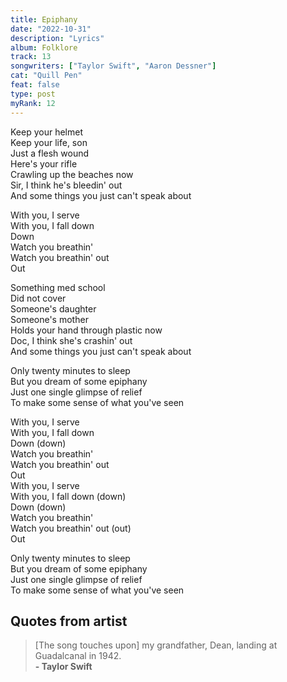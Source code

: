 ```yaml
---
title: Epiphany
date: "2022-10-31"
description: "Lyrics"
album: Folklore
track: 13
songwriters: ["Taylor Swift", "Aaron Dessner"]
cat: "Quill Pen"
feat: false
type: post
myRank: 12
---
```


<p className="verse-one">
Keep your helmet <br />
Keep your life, son <br />
Just a flesh wound <br />
Here's your rifle <br />
Crawling up the beaches now <br />
Sir, I think he's bleedin' out <br />
And some things you just can't speak about <br />
</p>
<p className="chorus">
With you, I serve <br />
With you, I fall down <br />
Down <br />
Watch you breathin' <br />
Watch you breathin' out <br />
Out <br />
</p>
<p className="verse-two">
Something med school <br />
Did not cover <br />
Someone's daughter <br />
Someone's mother <br />
Holds your hand through plastic now <br />
Doc, I think she's crashin' out <br />
And some things you just can't speak about <br />
</p>
<p className="bridge">
Only twenty minutes to sleep <br />
But you dream of some epiphany <br />
Just one single glimpse of relief <br />
To make some sense of what you've seen <br />
</p>
<p className="chorus">
With you, I serve <br />
With you, I fall down <br />
Down (down) <br />
Watch you breathin' <br />
Watch you breathin' out <br />
Out <br />
With you, I serve <br />
With you, I fall down (down) <br />
Down (down) <br />
Watch you breathin' <br />
Watch you breathin' out (out) <br />
Out <br />
</p>
<p className="outro">
Only twenty minutes to sleep <br />
But you dream of some epiphany <br />
Just one single glimpse of relief <br />
To make some sense of what you've seen <br />
</p>

## Quotes from artist

<blockquote>
[The song touches upon] my grandfather, Dean, landing at Guadalcanal in 1942. <br /><b>- Taylor Swift</b>
</blockquote>
